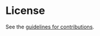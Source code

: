 # License

See the
[guidelines for contributions](https://github.com/britram/draft-trammell-quic-spin/blob/master/CONTRIBUTING.md).
